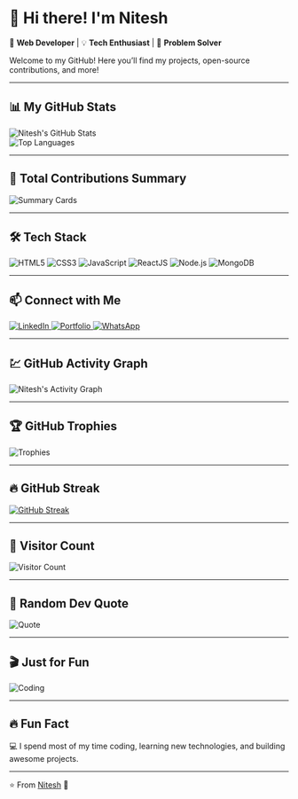 # 👋 Hi there! I'm Nitesh  

🚀 **Web Developer** | 💡 **Tech Enthusiast** | 🎯 **Problem Solver**  

Welcome to my GitHub! Here you’ll find my projects, open-source contributions, and more!

---

## 📊 My GitHub Stats  
![Nitesh's GitHub Stats](https://github-readme-stats.vercel.app/api?username=nitesh7488&show_icons=true&theme=tokyonight&count_private=true&include_all_commits=true&cache_seconds=1800)  
![Top Languages](https://github-readme-stats.vercel.app/api/top-langs/?username=nitesh7488&layout=compact&theme=tokyonight&cache_seconds=1800)

---

## 🔢 Total Contributions Summary  
![Summary Cards](https://github-profile-summary-cards.vercel.app/api/cards/profile-details?username=nitesh7488&theme=tokyonight)

---

## 🛠 Tech Stack  
<p align="left">
  <img src="https://img.shields.io/badge/HTML5-E34F26?style=for-the-badge&logo=html5&logoColor=white" alt="HTML5" />
  <img src="https://img.shields.io/badge/CSS3-1572B6?style=for-the-badge&logo=css3&logoColor=white" alt="CSS3" />
  <img src="https://img.shields.io/badge/JavaScript-F7DF1E?style=for-the-badge&logo=javascript&logoColor=black" alt="JavaScript" />
  <img src="https://img.shields.io/badge/ReactJS-61DAFB?style=for-the-badge&logo=react&logoColor=black" alt="ReactJS" />
  <img src="https://img.shields.io/badge/Node.js-339933?style=for-the-badge&logo=node.js&logoColor=white" alt="Node.js" />
  <img src="https://img.shields.io/badge/MongoDB-4EA94B?style=for-the-badge&logo=mongodb&logoColor=white" alt="MongoDB" />
</p>

---

## 📫 Connect with Me  
<p align="left">
  <a href="https://www.linkedin.com/in/nitesh-kumar654/" target="_blank">
    <img src="https://img.shields.io/badge/LinkedIn-0077B5?style=for-the-badge&logo=linkedin&logoColor=white" alt="LinkedIn" />
  </a>
  <a href="https://niteshport.netlify.app/" target="_blank">
    <img src="https://img.shields.io/badge/Portfolio-000000?style=for-the-badge&logo=web&logoColor=white" alt="Portfolio" />
  </a>
  <a href="https://wa.me/919322203634" target="_blank">
    <img src="https://img.shields.io/badge/WhatsApp-25D366?style=for-the-badge&logo=whatsapp&logoColor=white" alt="WhatsApp" />
  </a>
</p>

---

## 💹 GitHub Activity Graph  
![Nitesh's Activity Graph](https://github-readme-activity-graph.vercel.app/graph?username=nitesh7488&theme=react-dark&hide_border=true&count_private=true&area=true&custom_title=My%20GitHub%20Contribution%20Graph)

---

## 🏆 GitHub Trophies  
![Trophies](https://github-profile-trophy.vercel.app/?username=nitesh7488&theme=onedark&no-frame=true&row=1&column=6)

---

## 🔥 GitHub Streak  
[![GitHub Streak](https://github-readme-streak-stats.herokuapp.com?user=nitesh7488&theme=tokyonight&date_format=j%20M%5B%20Y%5D&count_private=true)](https://git.io/streak-stats)

---

## 💯 Visitor Count  
![Visitor Count](https://visitor-badge.laobi.icu/badge?page_id=nitesh7488.nitesh7488)

---

## 🧠 Random Dev Quote  
![Quote](https://quotes-github-readme.vercel.app/api?type=horizontal&theme=tokyonight)

---

## 🎬 Just for Fun  
![Coding](https://media.giphy.com/media/qgQUggAC3Pfv687qPC/giphy.gif)

---

## 🔥 Fun Fact  
💻 I spend most of my time coding, learning new technologies, and building awesome projects.

---

⭐️ From [Nitesh](https://github.com/nitesh7488) 🚀
